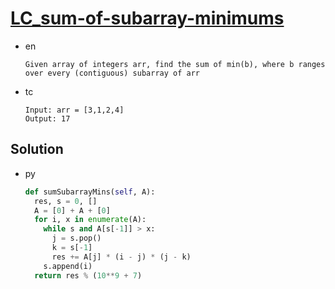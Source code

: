 # [LC_sum-of-subarray-minimums](https://leetcode.com/problems/sum-of-subarray-minimums)

* en

  ```en
  Given array of integers arr, find the sum of min(b), where b ranges over every (contiguous) subarray of arr
  ```

* tc

  ```tc
  Input: arr = [3,1,2,4]
  Output: 17
  ```

## Solution

* py

  ```py
  def sumSubarrayMins(self, A):
    res, s = 0, []
    A = [0] + A + [0]
    for i, x in enumerate(A):
      while s and A[s[-1]] > x:
        j = s.pop()
        k = s[-1]
        res += A[j] * (i - j) * (j - k)
      s.append(i)
    return res % (10**9 + 7)
  ```

